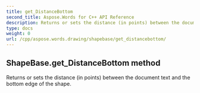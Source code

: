 ```yaml
---
title: get_DistanceBottom
second_title: Aspose.Words for C++ API Reference
description: Returns or sets the distance (in points) between the document text and the bottom edge of the shape. 
type: docs
weight: 0
url: /cpp/aspose.words.drawing/shapebase/get_distancebottom/
---
```

## ShapeBase.get_DistanceBottom method


Returns or sets the distance (in points) between the document text and the bottom edge of the shape. 

